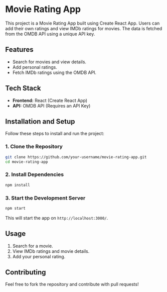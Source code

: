 # Movie Rating App

This project is a Movie Rating App built using Create React App. Users can add their own ratings and view IMDb ratings for movies. The data is fetched from the OMDB API using a unique API key.

## Features
- Search for movies and view details.
- Add personal ratings.
- Fetch IMDb ratings using the OMDB API.

## Tech Stack
- **Frontend:** React (Create React App)
- **API:** OMDB API (Requires an API Key)

## Installation and Setup
Follow these steps to install and run the project:

### 1. Clone the Repository
```sh
git clone https://github.com/your-username/movie-rating-app.git
cd movie-rating-app
```

### 2. Install Dependencies
```sh
npm install
```

### 3. Start the Development Server
```sh
npm start
```
This will start the app on `http://localhost:3000/`.

## Usage
1. Search for a movie.
2. View IMDb ratings and movie details.
3. Add your personal rating.

## Contributing
Feel free to fork the repository and contribute with pull requests!



